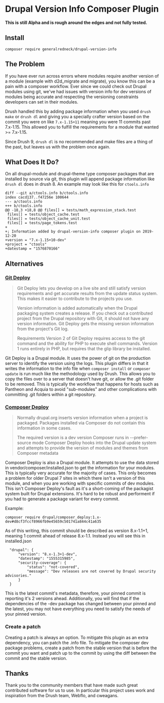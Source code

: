 # Drupal Version Info Composer Plugin

**This is still Alpha and is rough around the edges and not fully tested.**

## Install

`composer require generalredneck/drupal-version-info`

## The Problem

If you have ever run across errors where modules require another version of a module (example with d2d_migrate and migrate), you know this can be a pain with a composer workflow. Ever since we could check out Drupal modules using git, we've had issues with version info for dev versions of modules being accurate and respecting the versioning constraints developers can set in their modules.

Drush handled this by adding package information when you used `drush make` or `drush dl` and giving you a specially crafter version based on the commit you were on like `7.x-1.15+11` meaning you were 11 commits past 7.x-1.15. This allowed you to fulfill the requirements for a module that wanted >= 7.x-1.15.

Since Drush 9, `drush dl` is no recommended and make files are a thing of the past, but leaves us with the problem once again.

## What Does It Do?

On all drupal-module and drupal-theme type composer packages that are installed by source via git, this plugin will append package information like `drush dl` does in drush 8. An example may look like this for `ctools.info`

```
diff --git a/ctools.info b/ctools.info
index cacd137..f47256e 100644
--- a/ctools.info
+++ b/ctools.info
@@ -18,3 +18,8 @@ files[] = tests/math_expression_stack.test
 files[] = tests/object_cache.test
 files[] = tests/object_cache_unit.test
 files[] = tests/page_tokens.test
+
+; Information added by drupal-version-info composer plugin on 2019-12-20
+version = "7.x-1.15+10-dev"
+project = "ctools"
+datestamp = "1576870166"
```


## Alternatives

### [Git Deploy](https://www.drupal.org/project/git_deploy)

> Git Deploy lets you develop on a live site and still satisfy version requirements and get accurate results from the update status system. This makes it easier to contribute to the projects you use.
>
> Version information is added automatically when the Drupal packaging system creates a release. If you check out a contributed project from the Drupal repository with Git, it should not have any version information. Git Deploy gets the missing version information from the project's Git log.
>
> Requirements
> Version 2 of Git Deploy requires access to the git command and the ability for PHP to execute shell commands. Version 1 runs entirely in PHP, but requires that the glip library be installed.

Git Deploy is a Drupal module. It uses the power of git on the production server to identify the version using the logs. This plugin differs in that it writes the information to the info file when `composer install` or `composer update` is run much like the methodology used by Drush. This allows you to copy the files over to a server that doesn't have git, or allow the .git folder to be removed. This is typically the workflow that happens for hosts such as Pantheon and Acquia to avoid "sub-modules" and other complications with committing .git folders within a git repository.

### [Composer Deploy](https://www.drupal.org/project/composer_deploy)

> Normally drupal.org inserts version information when a project is packaged. Packages installed via Composer do not contain this information in some cases.
>
> The required version is a dev version
> Composer runs in --prefer-source mode
> Composer Deploy hooks into the Drupal update system and attempts to provide the version of modules and themes from Composer metadata

Composer Deploy is also a Drupal module. It attempts to use the data stored in vendor/composer/installed.json to get the information for your modules. This is typically very accurate for the majority of cases. This only becomes a problem for older Drupal 7 sites in which there isn't a version of this module, and when you are working with specific commits of dev modules. This isn't Composer Deploy's fault as it's a short-coming of the packagist system built for Drupal extensions. It's hard to be robust and performent if you had to generate a package variant for every commit.

Example:

`composer require drupal/composer_deploy:1.x-dev#d8cf3fccf8966fb9e45659c501741a844c41a635`

As of this writing, this commit should be described as version 8.x-1.1+1, meaning 1 commit ahead of release 8.x-1.1. Instead you will see this in installed.json

```
  "drupal": {
      "version": "8.x-1.3+1-dev",
      "datestamp": "1555315985",
      "security-coverage": {
          "status": "not-covered",
          "message": "Dev releases are not covered by Drupal security advisories."
      }
  }
```

This is the latest commit's metadata, therefore, your pinned commit is reporting it's 2 versions ahead. Additionally, you will find that if the dependencies of the -dev package has changed between your pinned and the latest, you may not have everything you need to satisfy the needs of your pinned version.

### Create a patch

Creating a patch is always an option. To mitigate this plugin as an extra dependency, you can patch the .info file. To mitigate the composer dev package problems, create a patch from the stable version that is before the commit you want and patch up to the commit by using the diff between the commit and the stable version.

## Thanks

Thank you to the community members that have made such great contributed software for us to use. In particular this project uses work and inspiration from the Drush team, Webflo, and cweagans.
